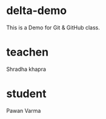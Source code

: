 # delta-demo
This is a Demo for Git & GitHub class.

# teachen
Shradha khapra

# student 
Pawan Varma
